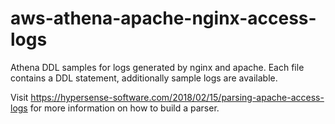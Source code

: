 # aws-athena-apache-nginx-access-logs
Athena DDL samples for logs generated by nginx and apache.
Each file contains a DDL statement, additionally sample logs are available.

Visit https://hypersense-software.com/2018/02/15/parsing-apache-access-logs for more information on how to build a parser.


